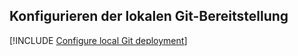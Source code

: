 ## <a name="configure-local-git-deployment"></a>Konfigurieren der lokalen Git-Bereitstellung

[!INCLUDE [Configure local Git deployment](app-service-web-configure-local-git-no-h.md)]
